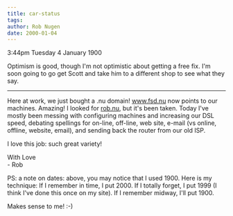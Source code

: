 ```yaml
---
title: car-status
tags: 
author: Rob Nugen
date: 2000-01-04
---
```


<title>Scott at doctor</title>
<p class=date>3:44pm Tuesday 4 January 1900</p>

<p>Optimism is good, though I'm not optimistic about getting a free fix. 
 I'm soon going to go get Scott and take him to a different shop to see 
what they say.

<p><hr>

<p>Here at work, we just bought a .nu domain!  <a 
href="http://www.fsd.nu">www.fsd.nu</a> now points to our machines. 
 Amazing!  I looked for <a href="http://www.rob.nu">rob.nu</a>, but it's 
been taken.  Today I've mostly been messing with configuring machines and 
increasing our DSL speed, debating spellings for on-line, off-line, web 
site, e-mail (vs online, offline, website, email), and sending back the 
router from our old ISP.

<p>I love this job: such great variety!

<p>With Love
<br>- Rob

<p>PS: a note on dates: above, you may notice that I used 1900.  Here is my 
technique: If I remember in time, I put 2000.  If I totally forget, I put 
1999 (I think I've done this once on my site).  If I remember midway, I'll 
put 1900.

<p>Makes sense to me!  :-)


